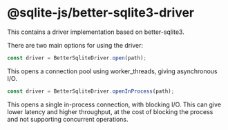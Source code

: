 # @sqlite-js/better-sqlite3-driver

This contains a driver implementation based on better-sqlite3.

There are two main options for using the driver:

```ts
const driver = BetterSqliteDriver.open(path);
```

This opens a connection pool using worker_threads, giving asynchronous I/O.

```ts
const driver = BetterSqliteDriver.openInProcess(path);
```

This opens a single in-process connection, with blocking I/O. This can give lower latency and higher throughput, at the cost of blocking the process and not supporting concurrent operations.
